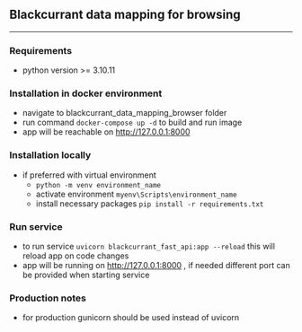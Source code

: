 ## Blackcurrant data mapping for browsing

___

### Requirements
- python version >= 3.10.11

### Installation in docker environment
- navigate to blackcurrant_data_mapping_browser folder
- run command `docker-compose up -d` to build and run image
- app will be reachable on http://127.0.0.1:8000 

### Installation locally
- if preferred with virtual environment 
  - `python -m venv environment_name`
  - activate environment `myenv\Scripts\environment_name`
  - install necessary packages `pip install -r requirements.txt`

### Run service
- to run service `uvicorn blackcurrant_fast_api:app --reload` this will reload app on code changes
- app will be running on http://127.0.0.1:8000 , if needed different port can be provided when starting service


### Production notes
- for production gunicorn should be used instead of uvicorn
